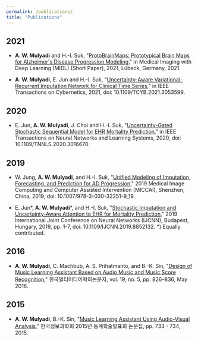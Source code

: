 ```yaml
---
permalink: /publications/
title: "Publications"
---
```

## 2021
- **A. W. Mulyadi** and H.-I. Suk, "[ProtoBrainMaps: Prototypical Brain Maps for Alzheimer's Disease Progression Modeling](https://openreview.net/forum?id=O9EWFKXcXTU)," in Medical Imaging with Deep Learning (MIDL) (Short Paper), 2021, Lübeck, Germany, 2021.

- **A. W. Mulyadi**, E. Jun and H.-I. Suk, "[Uncertainty-Aware Variational-Recurrent Imputation Network for Clinical Time Series](https://ieeexplore.ieee.org/document/9370004)," in IEEE Transactions on Cybernetics, 2021, doi: 10.1109/TCYB.2021.3053599.

## 2020
- E. Jun, **A. W. Mulyadi**, J. Choi and H.-I. Suk, "[Uncertainty-Gated Stochastic Sequential Model for EHR Mortality Prediction](https://ieeexplore.ieee.org/abstract/document/9177349)," in IEEE Transactions on Neural Networks and Learning Systems, 2020, doi: 10.1109/TNNLS.2020.3016670.

## 2019
- W. Jung, **A. W. Mulyadi**, and H.-I. Suk,  "[Unified Modeling of Imputation, Forecasting, and Prediction for AD Progression](https://link.springer.com/chapter/10.1007/978-3-030-32251-9_19)," 2019 Medical Image Computing and Computer Assisted Intervention (MICCAI), Shenzhen, China, 2019, doi: 10.1007/978-3-030-32251-9_19.

- E. Jun\*, **A. W. Mulyadi**\*, and H.-I. Suk, "[Stochastic Imputation and Uncertainty-Aware Attention to EHR for Mortality Prediction](https://ieeexplore.ieee.org/abstract/document/8852132)," 2019 International Joint Conference on Neural Networks (IJCNN), Budapest, Hungary, 2019, pp. 1-7, doi: 10.1109/IJCNN.2019.8852132. *) Equally contributed.

## 2016
- **A. W. Mulyadi**, C. Machbub, A. S. Prihatmanto, and B.-K. Sin, "[Design of Music Learning Assistant Based on Audio Music and Music Score Recognition](https://doi.org/10.9717/kmms.2016.19.5.826)," 한국멀티미디어학회논문지, vol. 19, no. 5, pp. 826–836, May 2016.

## 2015
- **A. W. Mulyadi**, B.-K. Sin, "[Music Learning Assistant Using Audio-Visual Analysis](https://www.dbpia.co.kr/Journal/articleDetail?nodeId=NODE06602510)," 한국정보과학회 2015년 동계학술발표회 논문집, pp. 733 - 734, 2015. 
